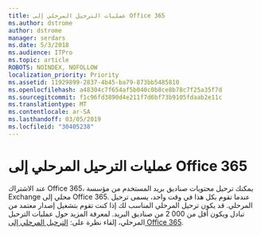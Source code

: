 ```yaml
---
title: عمليات الترحيل المرحلي إلى Office 365
ms.author: dstrome
author: dstrome
manager: serdars
ms.date: 5/3/2018
ms.audience: ITPro
ms.topic: article
ROBOTS: NOINDEX, NOFOLLOW
localization_priority: Priority
ms.assetid: 11929899-2837-4b45-ba79-873bb5485810
ms.openlocfilehash: a48304c7f654af5b040c0b8ce8b78c7f25a35f7d
ms.sourcegitcommit: f1c96fd3890d4e211f7d6bf73b9105fdaab2e11c
ms.translationtype: MT
ms.contentlocale: ar-SA
ms.lasthandoff: 03/05/2019
ms.locfileid: "30405238"
---
```

# <a name="cutover-migrations-to-office-365"></a>عمليات الترحيل المرحلي إلى Office 365

عند الاشتراك Office 365، يمكنك ترحيل محتويات صناديق بريد المستخدم من مؤسسة Exchange محلي إلى Office 365. عندما تقوم بكل هذا في وقت واحد، يسمى ترحيل المرحلي. قد يكون ترحيل المرحلي المناسب لك إذا كنت تقوم بتشغيل إصدار معتمد من تبادل ويكون أقل من 000 2 من صناديق البريد. لمعرفة المزيد حول عمليات الترحيل المرحلي، إلقاء نظرة على: [الترحيل المرحلي إلى Office 365](https://support.office.com/article/9496e93c-1e59-41a8-9bb3-6e8df0cd81b4.aspx).
  

